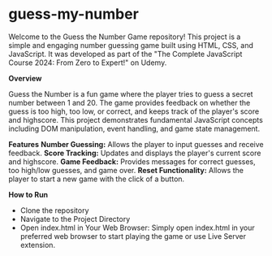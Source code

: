 # guess-my-number

Welcome to the Guess the Number Game repository! This project is a simple and engaging number guessing game built using HTML, CSS, and JavaScript. It was developed as part of the "The Complete JavaScript Course 2024: From Zero to Expert!" on Udemy.

**Overview**

Guess the Number is a fun game where the player tries to guess a secret number between 1 and 20. The game provides feedback on whether the guess is too high, too low, or correct, and keeps track of the player's score and highscore. This project demonstrates fundamental JavaScript concepts including DOM manipulation, event handling, and game state management.

**Features**
**Number Guessing:** Allows the player to input guesses and receive feedback.
**Score Tracking:** Updates and displays the player's current score and highscore.
**Game Feedback:** Provides messages for correct guesses, too high/low guesses, and game over.
**Reset Functionality:** Allows the player to start a new game with the click of a button.

**How to Run**

- Clone the repository
- Navigate to the Project Directory
- Open index.html in Your Web Browser: Simply open index.html in your preferred web browser to start playing the game or use Live Server extension.
